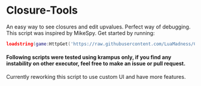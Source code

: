 # Closure-Tools
An easy way to see closures and edit upvalues. Perfect way of debugging. This script was inspired by MikeSpy. Get started by running:
```lua
loadstring(game:HttpGet('https://raw.githubusercontent.com/LuaMadness/Closure-Tools/main/ClosureTools.lua'))()
```
#### Following scripts were tested using krampus only, if you find any instability on other executor, feel free to make an issue or pull request.

Currently reworking this script to use custom UI and have more features.
